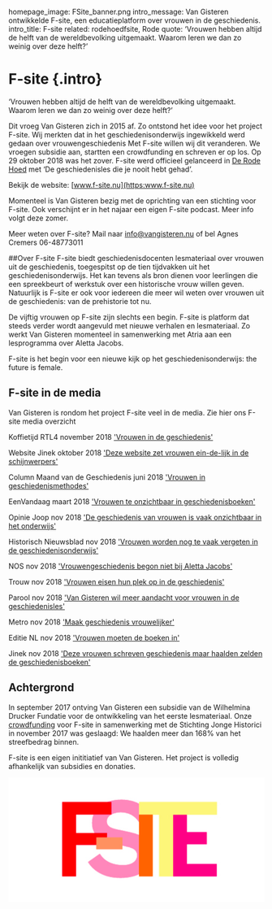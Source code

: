 homepage_image: FSite_banner.png
intro_message: Van Gisteren ontwikkelde F-site, een educatieplatform over vrouwen in de geschiedenis.
intro_title: F-site
related: rodehoedfsite, Rode
quote: ‘Vrouwen hebben altijd de helft van de wereldbevolking uitgemaakt. Waarom leren we dan zo weinig over deze helft?’ 

# F-site {.intro}

‘Vrouwen hebben altijd de helft van de wereldbevolking uitgemaakt. Waarom leren we dan zo weinig over deze helft?’ 

Dit vroeg Van Gisteren zich in 2015 af. Zo  ontstond het idee voor het project F-site. Wij merkten dat in het geschiedenisonderwijs ingewikkeld werd gedaan over vrouwengeschiedenis  Met F-site willen wij dit veranderen. We vroegen subsidie aan, startten een crowdfunding en schreven er op los. Op 29 oktober 2018 was het zover. F-site werd officieel gelanceerd in [De Rode Hoed](https://rodehoed.nl/programma/geschiedenisles-nooit-hebt-gehad/) met ‘De geschiedenisles die je nooit hebt gehad’. 

Bekijk de website: [www.f-site.nu](https:www.f-site.nu) 

Momenteel is Van Gisteren bezig met de oprichting van een stichting voor F-site. Ook verschijnt er in het najaar een eigen F-site podcast. Meer info volgt deze zomer. 

Meer weten over F-site? Mail naar info@vangisteren.nu of bel Agnes Cremers 06-48773011 

##Over F-site
F-site biedt geschiedenisdocenten lesmateriaal over vrouwen uit de geschiedenis, toegespitst op de tien tijdvakken uit het geschiedenisonderwijs. Het kan tevens als bron dienen voor leerlingen die een spreekbeurt of werkstuk over een historische vrouw willen geven. Natuurlijk is F-site er ook voor iedereen die meer wil weten over vrouwen uit de geschiedenis: van de prehistorie tot nu. 

De vijftig vrouwen op F-site zijn slechts een begin. F-site is platform dat steeds verder wordt aangevuld met nieuwe verhalen en  lesmateriaal. Zo werkt Van Gisteren momenteel in samenwerking met Atria aan een lesprogramma over Aletta Jacobs. 

F-site is het begin voor een nieuwe kijk op het geschiedenisonderwijs: the future is female. 
 
## F-site in de media

Van Gisteren is rondom het project F-site veel in de media. Zie hier ons F-site media overzicht

Koffietijd RTL4 november 2018 ['Vrouwen in de geschiedenis'](https://www.rtl.nl/video/cdb8e243-02f6-4c1c-b888-435fcdd6d98e/)

Website Jinek oktober 2018 ['Deze website zet vrouwen ein-de-lijk in de schijnwerpers'](https://evajinek.kro-ncrv.nl/artikelen/deze-website-zet-vrouwen-uit-de-geschiedenis-ein-de-lijk-in-de-schijnwerpers)

Column Maand van de Geschiedenis juni 2018 ['Vrouwen in geschiedenismethodes'](https://www.maandvandegeschiedenis.nl/page/10495/vrouwen-in-geschiedenismethodes)

EenVandaag maart 2018 ['Vrouwen te onzichtbaar in geschiedenisboeken'](https://eenvandaag.avrotros.nl/item/vrouwen-te-onzichtbaar-in-geschiedenisboeken///)

Opinie Joop nov 2018 ['De geschiedenis van vrouwen is vaak onzichtbaar in het onderwijs'](https://joop.bnnvara.nl/opinies/vrouwen-geschiedenis-onderwijs)

Historisch Nieuwsblad nov 2018 ['Vrouwen worden nog te vaak vergeten in de geschiedenisonderwijs'](https://www.historischnieuwsblad.nl/nl/artikel/48483/vrouwen-worden-nog-te-vaak-vergeten-in-het-geschiedenisonderwijs.html)

NOS nov 2018 ['Vrouwengeschiedenis begon niet bij Aletta Jacobs'](https://nos.nl/artikel/2204803-vrouwengeschiedenis-begon-niet-bij-aletta-jacobs.html)

Trouw nov 2018 ['Vrouwen eisen hun plek op in de geschiedenis'](https://www.trouw.nl/samenleving/vrouwen-eisen-hun-plek-op-in-de-geschiedenisles~acfb30be/)

Parool nov 2018 ['Van Gisteren wil meer aandacht voor vrouwen in de geschiedenisles'](https://www.parool.nl/amsterdam/van-gisteren-wil-meer-aandacht-voor-vrouwen-in-geschiedenisles~a4541788/)

Metro nov 2018 ['Maak geschiedenis vrouwelijker'](https://www.metronieuws.nl/nieuws/binnenland/2017/11/maak-geschiedenis-vrouwelijker)

Editie NL nov 2018 ['Vrouwen moeten de boeken in'](https://www.rtl.nl/video/9039caff-9fde-490e-a47e-1228ad3dab68)

Jinek nov 2018 ['Deze vrouwen schreven geschiedenis maar haalden zelden de geschiedenisboeken'](https://evajinek.kro-ncrv.nl/artikelen/deze-vrouwen-schreven-geschiedenis-maar-haalden-zelden-de-geschiedenisboeken) 


## Achtergrond

In september 2017 ontving Van Gisteren een subsidie van de Wilhelmina Drucker Fundatie voor de ontwikkeling van het eerste lesmateriaal. Onze [crowdfunding](https://www.voordekunst.nl/projecten/5787-f-site-1) voor F-site in samenwerking met de Stichting Jonge Historici in november 2017 was geslaagd: We haalden meer dan 168% van het streefbedrag binnen. 

F-site is een eigen inititiatief van Van Gisteren. Het project is volledig afhankelijk van subsidies en donaties. 


![image](/images/F-site.png)








